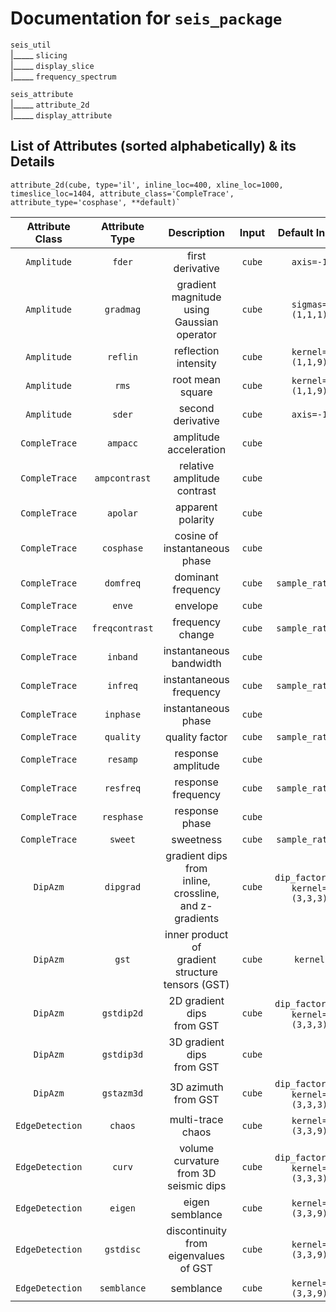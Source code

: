 # Documentation for `seis_package`

`seis_util`<br>
|_____ `slicing`<br>
|_____ `display_slice`<br>
|_____ `frequency_spectrum`<br>

`seis_attribute`<br>
|_____ `attribute_2d`<br>
|_____ `display_attribute`

## List of Attributes (sorted alphabetically) & its Details

```
attribute_2d(cube, type='il', inline_loc=400, xline_loc=1000, timeslice_loc=1404, attribute_class='CompleTrace', attribute_type='cosphase', **default)`
```

|**Attribute Class**|**Attribute Type**|**Description**|**Input**|**Default Input**|**Output**|
|:--:|:--:|:--:|:--:|:--:|:--:|
|`Amplitude`|`fder`|first derivative|`cube`|`axis=-1`||
|`Amplitude`|`gradmag`|gradient magnitude<br> using Gaussian operator|`cube`|`sigmas=(1,1,1)`||
|`Amplitude`|`reflin`|reflection intensity|`cube`|`kernel=(1,1,9)`||
|`Amplitude`|`rms`|root mean square|`cube`|`kernel=(1,1,9)`||
|`Amplitude`|`sder`|second derivative|`cube`|`axis=-1`||
|`CompleTrace`|`ampacc`|amplitude acceleration|`cube`|||
|`CompleTrace`|`ampcontrast`|relative amplitude contrast|`cube`|||
|`CompleTrace`|`apolar`|apparent polarity|`cube`|||
|`CompleTrace`|`cosphase`|cosine of instantaneous<br> phase|`cube`|||
|`CompleTrace`|`domfreq`|dominant frequency|`cube`|`sample_rate=4`||
|`CompleTrace`|`enve`|envelope|`cube`|||
|`CompleTrace`|`freqcontrast`|frequency change|`cube`|`sample_rate=4`||
|`CompleTrace`|`inband`|instantaneous bandwidth|`cube`|||
|`CompleTrace`|`infreq`|instantaneous frequency|`cube`|`sample_rate=4`||
|`CompleTrace`|`inphase`|instantaneous phase|`cube`|||
|`CompleTrace`|`quality`|quality factor|`cube`|`sample_rate=4`||
|`CompleTrace`|`resamp`|response amplitude|`cube`|||
|`CompleTrace`|`resfreq`|response frequency|`cube`|`sample_rate=4`||
|`CompleTrace`|`resphase`|response phase|`cube`|||
|`CompleTrace`|`sweet`|sweetness|`cube`|`sample_rate=4`||
|`DipAzm`|`dipgrad`|gradient dips from<br> inline, crossline,<br> and z-gradients|`cube`|`dip_factor=10`,<br> `kernel=(3,3,3)`||
|`DipAzm`|`gst`|inner product of<br> gradient structure<br> tensors (GST)|`cube`|`kernel`||
|`DipAzm`|`gstdip2d`|2D gradient dips<br> from GST|`cube`|`dip_factor=10`,<br> `kernel=(3,3,3)`||
|`DipAzm`|`gstdip3d`|3D gradient dips<br> from GST|`cube`|||
|`DipAzm`|`gstazm3d`|3D azimuth<br> from GST|`cube`|`dip_factor=10`,<br> `kernel=(3,3,3)`||
|`EdgeDetection`|`chaos`|multi-trace chaos|`cube`|`kernel=(3,3,9)`||
|`EdgeDetection`|`curv`|volume curvature<br> from 3D seismic dips|`cube`|`dip_factor=10`,<br> `kernel=(3,3,3)`||
|`EdgeDetection`|`eigen`|eigen semblance|`cube`|`kernel=(3,3,9)`||
|`EdgeDetection`|`gstdisc`|discontinuity from<br> eigenvalues of GST|`cube`|`kernel=(3,3,9)`||
|`EdgeDetection`|`semblance`|semblance|`cube`|`kernel=(3,3,9)`||

